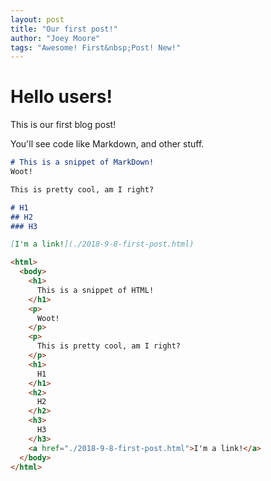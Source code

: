 ```yaml
---
layout: post
title: "Our first post!"
author: "Joey Moore"
tags: "Awesome! First&nbsp;Post! New!"
---
```

# Hello users!
This is our first blog post!

<!--This is a comment! You can only see it in the source editor.(Unless you're using code markup with backticks.) I'll use them to show what the code does.-->

You'll see code like Markdown, and other stuff.

```markdown
# This is a snippet of MarkDown!
Woot!

This is pretty cool, am I right?

# H1
## H2
### H3

[I'm a link!](./2018-9-8-first-post.html)
```

```html
<html>
  <body>
    <h1>
      This is a snippet of HTML!
    </h1>
    <p>
      Woot!
    </p>
    <p>
      This is pretty cool, am I right?
    </p>
    <h1>
      H1
    </h1>
    <h2>
      H2
    </h2>
    <h3>
      H3
    </h3>
    <a href="./2018-9-8-first-post.html">I'm a link!</a>
  </body>
</html>
```
